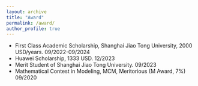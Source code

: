 ```yaml
---
layout: archive
title: "Award"
permalink: /award/
author_profile: true
---
```


* First Class Academic Scholarship, Shanghai Jiao Tong University, 2000 USD/years.          09/2022-09/2024
* Huawei Scholarship, 1333 USD.                                                             12/2023
* Merit Student of Shanghai Jiao Tong University.                                           09/2023
* Mathematical Contest in Modeling, MCM, Meritorious (M Award, 7%)                          09/2020
